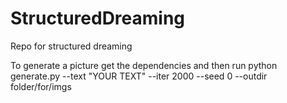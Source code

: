 # StructuredDreaming
Repo for structured dreaming

To generate a picture get the dependencies and then run
python generate.py --text "YOUR TEXT" --iter 2000 --seed 0 --outdir folder/for/imgs